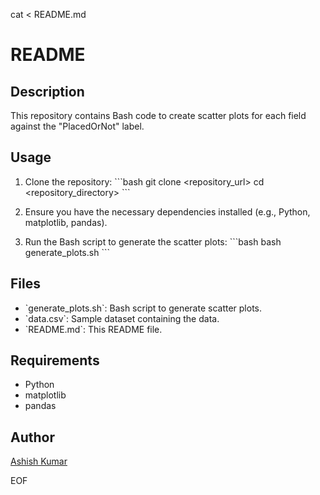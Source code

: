 cat <<EOF > README.md
# README

## Description
This repository contains Bash code to create scatter plots for each field against the "PlacedOrNot" label.

## Usage
1. Clone the repository:
   \`\`\`bash
   git clone <repository_url>
   cd <repository_directory>
   \`\`\`

2. Ensure you have the necessary dependencies installed (e.g., Python, matplotlib, pandas).

3. Run the Bash script to generate the scatter plots:
   \`\`\`bash
   bash generate_plots.sh
   \`\`\`

## Files
- \`generate_plots.sh\`: Bash script to generate scatter plots.
- \`data.csv\`: Sample dataset containing the data.
- \`README.md\`: This README file.

## Requirements
- Python
- matplotlib
- pandas

## Author
[Ashish Kumar](https://github.com/ashish842a)

EOF
